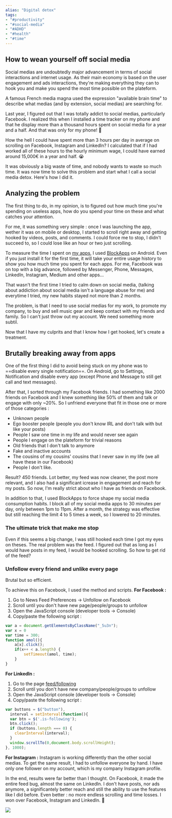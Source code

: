 ```yaml
---
alias: "Digital detox"
tags:
- "#productivity"
- "#social-media"
- "#ADHD"
- "#health"
- "#time"
---
```


## How to wean yourself off social media
Social medias are undoubtedly major advancement in terms of social interactions and internet usage. As their main economy is based on the user engagement and ads interactions, they're making everything they can to hook you and make you spend the most time possible on the plateform. 

A famous French media magna used the expression "available brain time" to describe what medias (and by extension, social medias) are searching for. 

Last year, I figured out that I was totally addict to social medias, particularly Facebook. I realized this when I installed a time tracker on my phone and that he display more than a thousand hours spent on social media for a year and a half. And that was only for my phone! 🤯

How the hell I could have spent more than 3 hours per day in average on scrolling on Facebook, Instagram and LinkedIn? I calculated that if I had worked all of these hours to the hourly minimum wage, I could have earned around 15,000€ in a year and half. 😭

It was obviously a big waste of time, and nobody wants to waste so much time. It was now time to solve this problem and start what I call a social media detox. Here's how I did it.

## Analyzing the problem 
The first thing to do, in my opinion, is to figured out how much time you're spending on useless apps, how do you spend your time on these and what catches your attention. 

For me, it was something very simple : once I was launching the app, wether it was on mobile or desktop, I started to scroll right away and getting hooked by videos, posts, and comments. I could force me to stop, I didn't succeed to, so I could lose like an hour or two just scrolling. 

To measure the time I spent on [my apps](My%20productivity%20tools.md), I used [BlockApps](https://play.google.com/store/apps/details?id=com.wverlaek.block&hl=en_US&gl=US) on Android. Even if you just install it for the first time, it will take your entire usage history to show you how much time you spent for each apps. For me, Facebook was on top with a big advance, followed by Messenger, Phone, Messages, LinkedIn, Instagram, Medium and other apps... 

That wasn't the first time I tried to calm down on social media, (talking about addiction about social media isn't a language abuse for me) and everytime I tried, my new habits stayed not more than 2 months. 

The problem, is that I need to use social medias for my work, to promote my company, to buy and sell music gear and keep contact with my friends and family. So I can't just throw out my account. We need something more subtil. 

Now that I have my culprits and that I know how I get hooked, let's create a treatment. 

## Brutally breaking away from apps
One of the first thing I did to avoid being stuck on my phone was to  ==disable every single notification==. On Android, go to Settings, Notification and disable every app (except Phone and Message to still get call and text messages). 

After that, I sorted through my Facebook friends. I had something like 2000 friends on Facebook and I knew something like 50% of them and talk or engage with only ~20%. So I unfriend everyone that fit in those one or more of those categories :
- Unknown people
- Ego booster people (people you don't know IRL and don't talk with but like your posts)
- People I saw one time in my life and would never see again
- People I engage on the plateform for trivial reasons 
- Old friends that I don't talk to anymore
- Fake and inactive accounts
- The cousins of my cousins' cousins that I never saw in my life (we all have these in our Facebook)
- People I don't like.

Result? 450 friends. Lot better, my feed was now cleaner, the post more relevant, and I also had a significant icrease in engagement and reach for my posts. So now, I'm really strict about who I have as friends on Facebook. 

In addition to that, I used BlockApps to force shape my social media consumption habits. I block all of my social media apps to 30 minutes per day, only between 1pm to 11pm. After a month, the strategy was effective but still reaching the limit 4 to 5 times a week, so I lowered to 20 minutes. 

### The ultimate trick that make me stop 

Even if this seems a big change, I was still hooked each time I got my eyes on theses. The real problem was the feed. I figured out that as long as I would have posts in my feed, I would be hooked scrolling. So how to get rid of the feed? 

### Unfollow every friend and unlike every page
Brutal but so efficient. 

To achieve this on Facebook, I used the method and scripts. 
**For Facebook :**
1. Go to News Feed Preferences -> Unfollow on Facebook
2. Scroll until you don't have new page/people/groups to unfollow
3. Open the JavaScript console (developer tools -> Console)
4. Copy/paste the following script :

```javascript
var a = document.getElementsByClassName("_5u3n");
var x = 0
var time = 300;
function amol(){
	a[x].click();
	if(x++ < a.length) {
		setTimeout(amol, time);
	}
}
```

**For LinkedIn :**
1. Go to the page [feed/following](https://www.linkedin.com/feed/following/)
2. Scroll until you don't have new company/people/groups to unfollow
3. Open the JavaScript console (developer tools -> Console)
4. Copy/paste the following script :

```javascript
var buttons = $("button"),
  interval = setInterval(function(){
  var btn = $('.is-following');
  btn.click();
  if (buttons.length === 0) {
	clearInterval(interval);
  }
  window.scrollTo(0,document.body.scrollHeight);
}, 1000);
```

**For Instagram :**
Instagram is working differently than the other social medias. To get the same result, I had to unfollow everyone by hand. I have only one follower on my account, which is my company Instagram profile.

In the end, results were far better than I thought. On Facebook, it made the entire feed bug, almost the same on LinkedIn. I don't have posts, nor ads anymore, a significantely better reach and still the ability to use the features like I did before. Even better : no more endless scrolling and time losses. I won over Facebook, Instagram and LinkedIn. 💪

![](facebook_empty_feed.png)

